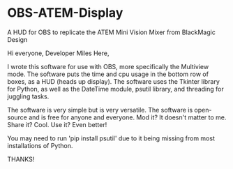 # OBS-ATEM-Display
A HUD for OBS to replicate the ATEM Mini Vision Mixer from BlackMagic Design

Hi everyone,
Developer Miles Here,

I wrote this software for use with OBS, more specifically the Multiview mode. The software puts the time and cpu usage in the bottom row of boxes, as a HUD (heads up display).
The software uses the Tkinter library for Python, as well as the DateTime module, psutil library, and threading for juggling tasks.

The software is very simple but is very versatile. The software is open-source and is free for anyone and everyone. Mod it? It doesn't matter to me. Share it? Cool. Use it? Even better!

You may need to run 'pip install psutil' due to it being missing from most installations of Python.

THANKS!

